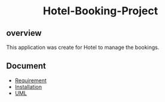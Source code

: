 <h1 align="center"> Hotel-Booking-Project </h1>

## overview
This application was create for Hotel to manage the bookings.

## Document
* [Requirement](requirement.md)
* [Installation](installation.md)
* [UML](uml.md)
